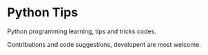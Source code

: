 # Python Tips

Python programming learning, tips and tricks codes.

Contributions and code suggestions, developent are most welcome.


